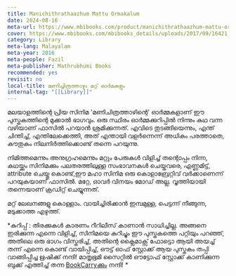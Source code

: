 ```yaml
---
title: Manichithrathaazhum Mattu Ormakalum
date: 2024-08-16
meta-url: https://www.mbibooks.com/product/manichithrathaazhum-mattu-ormakalum/
cover: https://www.mbibooks.com/mbibooks_details/uploads/2017/09/16421_15184.jpg
category: Library
meta-lang: Malayalam
meta-year: 2016
meta-people: Fazil
meta-publisher: Mathrubhumi Books
recommended: yes
revisit: no
local-title: മണിച്ചിത്രത്താഴും മറ്റ് ഓര്‍മകളും
internal-tag: "[[Library]]"
---
```


മലയാളത്തിന്റെ പ്രിയ സിനിമ 'മണിചിത്രത്താഴിന്റെ' ഓർമ്മകളാണ് ഈ പുസ്തകത്തിന്റെ മുക്കാൽ ഭാഗവും. ഒരു സ്ഥിരം ഓർമ്മക്കുറിപ്പിൽ നിന്നും കഥ വന്ന വഴിയാണ് ഫാസിൽ പറയാൻ ശ്രമിക്കുന്നത്. എവിടെ തുടങ്ങിയെന്നും, എന്ത് ചിന്തിച്ച്, എന്തിലേക്കെത്തി, അത് എന്തായി വളർന്നെന്ന് അധികം പരത്താതെ, കൗതുകം നിലനിർത്തിക്കൊണ്ട് തന്നെ പറയുന്നു. 

നിമിത്തമെന്നും അനുഗ്രഹമെന്നും മറ്റും പേരുകൾ വിളിച്ച് തന്റൊപ്പം നിന്ന, കഥയ്ക്കും സിനിമക്കും പലതരത്തിലുള്ള സംഭാവനകൾ ചെയ്തവരെ, എണ്ണമിട്ട്, attribute ചെയ്തു കൊണ്ട്,ഈ മഹാ സിനിമ ഒരു കൊളാബ്രേറ്റിവ് വർക്കാണെന്ന് പറയുകയാണ് ഫാസിൽ. മറ്റേ, ഓവർ വിനയം മോഡ് അല്ല. വൃത്തിയായി തന്നെയാണ് ക്രഡിറ്റ് ചെയ്യുന്നത്. 

മറ്റ് ലേഖനങ്ങളു കൊള്ളാം. വായിച്ചിരിക്കാൻ ഇമ്പമുള്ള, പെട്ടന്ന് നീങ്ങുന്ന, മടുക്കാത്ത എഴുത്ത്. 

*കുറിപ്പ് : തിരക്കുകൾ കാരണം റീറിലീസ് കാണാൻ സാധിച്ചില്ല. അങ്ങനെ ഇരിക്കുന്ന എന്നെ വിളിച്ച്, സിനിമയെ കുറിച്ചും ഈ പുസ്തകത്തെ പറ്റിയും പറഞ്ഞ്, അതിലെ ഒരു ഭാഗം വിസ്തരിച്ച്, അതിന്റെ ക്ലൈമാക്സ് ഫോട്ടൊ ആയി അയച്ച് തന്ന് എന്നെ കൊണ്ട് വായിപ്പിച്ച്, ഔട്ട് ഓഫ് സ്റ്റോക്ക് ആയ പുസ്തകം തപ്പി വാങ്ങിപ്പിച്ച ഋഷിക്ക് നന്ദി! മാതൃഭൂമി സൈറ്റിൽ ഔട്ടോഫ് സ്റ്റോക്ക് കാണിക്കുന്ന ബുക്ക് എത്തിച്ച് തന്ന [BookCarryക്കും](https://bookcarry.com/book/manichithrathaazhum-mattu-ormakalum-director-fazil-memoirs/) നന്ദി! * 

